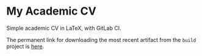 # My Academic CV

Simple academic CV in LaTeX, with GitLab CI.

The permanent link for downloading the most recent artifact from the `build` project is [here](https://gitlab.com/api/v4/projects/62112260/jobs/artifacts/master/raw/cv.pdf?job=compile-pdf).
